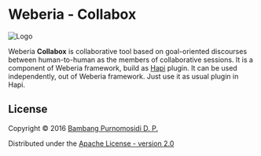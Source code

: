 Weberia - Collabox
==================

![Logo](images/logo-collabox.png)

Weberia **Collabox** is collaborative tool based on goal-oriented discourses between human-to-human as the members of collaborative sessions. It is a component of Weberia framework, build as [Hapi](http://hapijs.com) plugin. It can be used independently, out of Weberia framework. Just use it as usual plugin in Hapi.

## License

Copyright © 2016 [Bambang Purnomosidi D. P.](http://bpdp.xyz)

Distributed under the [Apache License - version 2.0](http://www.apache.org/licenses/LICENSE-2.0.html)
